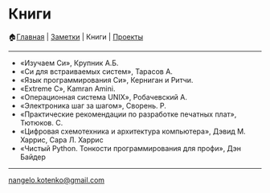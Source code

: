 # Книги
🏠[Главная](https://github.com/codekote/about) |
[Заметки](https://github.com/codekote/about/blob/main/notes.md) |
Книги |
[Проекты](https://github.com/codekote/about/blob/main/projects.md)

___


* «Изучаем Си», Крупник А.Б.  
* «Си для встраиваемых систем», Тарасов А.  
* «Язык программирования Си», Керниган и Ритчи. 
* «Extreme C», Kamran Amini. 
* «Операционная система UNIX», Робачевский А.  
* «Электроника шаг за шагом», Сворень. Р. 
* «Практические рекомендации по разработке печатных плат», Тютюков. С. 
* «Цифровая схемотехника и архитектура компьютера», Дэвид М. Харрис, Сара Л. Харрис
* «Чистый Python. Тонкости программирования для профи», Дэн Байдер

___
[nangelo.kotenko@gmail.com](mailto:nangelo.kotenko@gmil.com)
